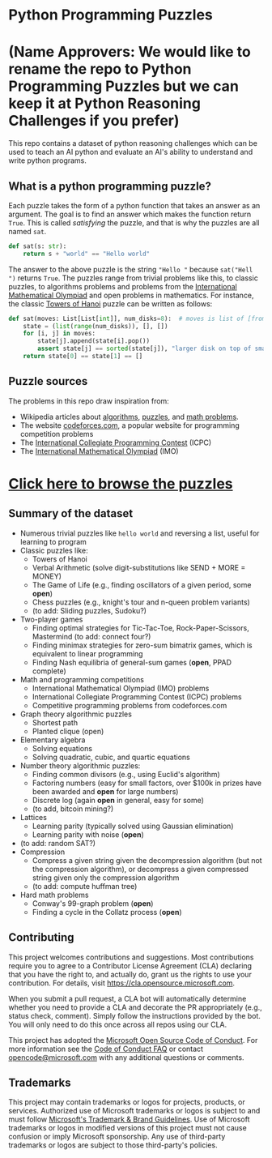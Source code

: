 # Python Programming Puzzles
# (Name Approvers: We would like to rename the repo to Python Programming Puzzles but we can keep it at  Python Reasoning Challenges if you prefer)



This repo contains a dataset of python reasoning challenges which can be used to teach an AI python and evaluate an AI's ability to understand and write python programs. 

## What is a python programming puzzle?

Each puzzle takes the form of a python function that takes an answer as an argument. 
The goal is to find an answer which makes the function return `True`. 
This is called *satisfying* the puzzle, and that is why the puzzles are all named `sat`.

```python
def sat(s: str):
    return s + "world" == "Hello world"
```

The answer to the above puzzle is the string `"Hello "` because `sat("Hell ")` returns `True`. The puzzles range from trivial problems like this, to classic puzzles, to algorithms problems and problems from the [International Mathematical Olympiad](https://en.wikipedia.org/wiki/International_Mathematical_Olympiad) and open problems in mathematics. For instance, the classic [Towers of Hanoi](https://en.wikipedia.org/wiki/Tower_of_Hanoi) puzzle can be written as follows:

```python
def sat(moves: List[List[int]], num_disks=8):  # moves is list of [from, to] pairs
    state = (list(range(num_disks)), [], [])
    for [i, j] in moves:
        state[j].append(state[i].pop())
        assert state[j] == sorted(state[j]), "larger disk on top of smaller disk"
    return state[0] == state[1] == []

```

## Puzzle sources

The problems in this repo draw inspiration from:
* Wikipedia articles about [algorithms](https://en.wikipedia.org/wiki/List_of_algorithms), [puzzles](https://en.wikipedia.org/wiki/Category:Logic_puzzles),
and [math problems](https://en.wikipedia.org/wiki/List_of_unsolved_problems_in_mathematics).
* The website [codeforces.com](https://codeforces.com), a popular website for programming competition problems
* The [International Collegiate Programming Contest](https://icpc.global) (ICPC) 
* The [International Mathematical Olympiad](https://en.wikipedia.org/wiki/International_Mathematical_Olympiad) (IMO)

# [Click here to browse the puzzles](/problems/README.md)

## Summary of the dataset
* Numerous trivial puzzles like `hello world` and reversing a list, useful for learning to program 
* Classic puzzles like:
    * Towers of Hanoi
    * Verbal Arithmetic (solve digit-substitutions like SEND + MORE = MONEY)
    * The Game of Life (e.g., finding oscillators of a given period, some **open**) 
    * Chess puzzles (e.g., knight's tour and n-queen problem variants)    
    * (to add: Sliding puzzles, Sudoku?) 
* Two-player games
    * Finding optimal strategies for Tic-Tac-Toe, Rock-Paper-Scissors, Mastermind (to add: connect four?)
    * Finding minimax strategies for zero-sum bimatrix games, which is equivalent to linear programming
    * Finding Nash equilibria of general-sum games (**open**, PPAD complete)
* Math and programming competitions
    * International Mathematical Olympiad (IMO) problems 
    * International Collegiate Programming Contest (ICPC) problems
    * Competitive programming problems from codeforces.com 
* Graph theory algorithmic puzzles
    * Shortest path
    * Planted clique (open)
* Elementary algebra 
    * Solving equations
    * Solving quadratic, cubic, and quartic equations
* Number theory algorithmic puzzles:
    * Finding common divisors (e.g., using Euclid's algorithm)
    * Factoring numbers (easy for small factors, over $100k in prizes have been awarded and **open** 
    for large numbers)
    * Discrete log (again **open** in general, easy for some)
    * (to add, bitcoin mining?)
* Lattices
    * Learning parity (typically solved using Gaussian elimination)
    * Learning parity with noise (**open**)
* (to add: random SAT?)
* Compression
    * Compress a given string given the decompression algorithm (but not the compression algorithm), or decompress a given 
    compressed string given only the compression algorithm
    * (to add: compute huffman tree)
* Hard math problems
    * Conway's 99-graph problem (**open**)
    * Finding a cycle in the Collatz process (**open**)


## Contributing

This project welcomes contributions and suggestions.  Most contributions require you to agree to a
Contributor License Agreement (CLA) declaring that you have the right to, and actually do, grant us
the rights to use your contribution. For details, visit https://cla.opensource.microsoft.com.

When you submit a pull request, a CLA bot will automatically determine whether you need to provide
a CLA and decorate the PR appropriately (e.g., status check, comment). Simply follow the instructions
provided by the bot. You will only need to do this once across all repos using our CLA.

This project has adopted the [Microsoft Open Source Code of Conduct](https://opensource.microsoft.com/codeofconduct/).
For more information see the [Code of Conduct FAQ](https://opensource.microsoft.com/codeofconduct/faq/) or
contact [opencode@microsoft.com](mailto:opencode@microsoft.com) with any additional questions or comments.

## Trademarks

This project may contain trademarks or logos for projects, products, or services. Authorized use of Microsoft 
trademarks or logos is subject to and must follow 
[Microsoft's Trademark & Brand Guidelines](https://www.microsoft.com/en-us/legal/intellectualproperty/trademarks/usage/general).
Use of Microsoft trademarks or logos in modified versions of this project must not cause confusion or imply Microsoft sponsorship.
Any use of third-party trademarks or logos are subject to those third-party's policies.
